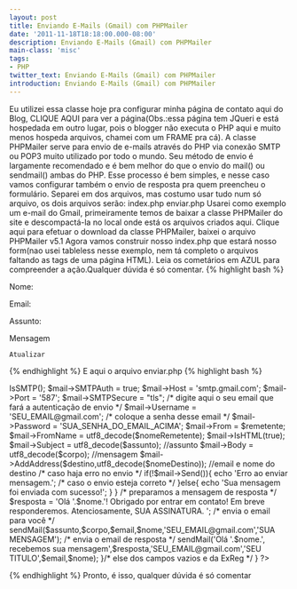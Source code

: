 ```yaml
---
layout: post
title: Enviando E-Mails (Gmail) com PHPMailer
date: '2011-11-18T18:18:00.000-08:00'
description: Enviando E-Mails (Gmail) com PHPMailer
main-class: 'misc'
tags:
- PHP
twitter_text: Enviando E-Mails (Gmail) com PHPMailer
introduction: Enviando E-Mails (Gmail) com PHPMailer
---
```

 Eu utilizei essa classe hoje pra configurar minha página de contato aqui do Blog, CLIQUE AQUI para ver a página(Obs.:essa página tem JQueri e está hospedada em outro lugar, pois o blogger não executa o PHP aqui e muito menos hospeda arquivos, chamei com um FRAME pra cá).
A classe PHPMailer serve para envio de e-mails através do PHP via conexão SMTP ou POP3 muito utilizado por todo o mundo. Seu método de envio é largamente recomendado e é bem melhor do que o envio do mail() ou sendmail() ambas do PHP.
Esse processo é bem simples, e nesse caso vamos configurar também o envio de resposta pra quem preencheu o formulário.
Separei em dos arquivos, mas costumo usar tudo num só arquivo, os dois arquivos serão:
index.php
 enviar.php
Usarei como exemplo um e-mail do Gmail, primeiramente temos de baixar a classe PHPMailer do site e descompactá-la no local onde
está os arquivos criados aqui.
Clique aqui para efetuar o download da classe PHPMailer, baixei o arquivo PHPMailer v5.1
Agora vamos construir nosso index.php que estará nosso form(nao usei tableless nesse exemplo, nem tá completo o arquivos faltando as tags de uma página HTML).
Leia os cometários em AZUL para compreender a ação.Qualquer dúvida é só comentar.
{% highlight bash %}
 
  
  
   Nome:
   
    
   
    
  
   Email:
   
    
   
    
  
   Assunto:
   
    
   
    
  
   Mensagem
   
    
   
  
  
   
    Atualizar
   
   
    
   
   
 
{% endhighlight %}
E aqui o arquivo enviar.php
{% highlight bash %}
<?php
 /* se apertar em enviar dados entra no processo*/
 if(isset($_POST['enviar']))
 {
 /* extraimos o POST para criar as variaveis automaticamente pelo nome do FORM */
 extract($_POST);
 /* CASO ALGUM CAMPO ESTEJA VAZIO, aconselho não colocar mensagem por campo e sim completo por motivos de segurança */
 if(empty($nome) ||
 empty($email) ||
 empty($assunto) ||
 empty($mensagem) 
 )
 {
 echo 'Um ou mais campos está(ão) vazio(s).';
 }
 /* utilizando Expressão Regular, verificamos se o formato do email é válido, clique aqui pra saber mais sobre Expressões Regulares */
 
 else if(!preg_match("/^[a-z0-9_\.\-]+@[a-z0-9_\.\-]*[a-z0-9_\-]+\.[a-z]{2,4}$/i", $email))
 {
 echo 'Informe um email válido.';
 }
 else
 {
 /* preparamos o arquivo para envio */
 $corpo = 'Nome: '.$nome.'
Email: '.$email.'
Mensagem: 
'.$mensagem;
 /* criamos uma função para chamar os métodos da Classe PHPMailer */
 function sendMail($assunto,$corpo,$remetente,$nomeRemetente,$destino,$nomeDestino){
   /* Incluimos a class, lembrando que essa classe é o arquivo baixado e está dentro da pasta PHPMailer, renomei */
   require_once('PHPMailer/class.phpmailer.php');
   /* Instanciamos a class */
   $mail = new PHPMailer(); //inicia a classe
   /* Setamos os métodos necessários para o funcionamento */
   $mail->IsSMTP();
   $mail->SMTPAuth = true;
   $mail->Host = 'smtp.gmail.com';
   $mail->Port = '587';
   $mail->SMTPSecure = "tls";
   /* digite aqui o seu email que fará a autenticação de envio */
   $mail->Username = 'SEU_EMAIL@gmail.com';
   /* coloque a senha desse email */
   $mail->Password = 'SUA_SENHA_DO_EMAIL_ACIMA';
   $mail->From = $remetente;
   $mail->FromName = utf8_decode($nomeRemetente);
   $mail->IsHTML(true);
   $mail->Subject = utf8_decode($assunto); //assunto
   $mail->Body = utf8_decode($corpo); //mensagem
   $mail->AddAddress($destino,utf8_decode($nomeDestino)); //email e nome do destino
   /* caso haja erro no envio */
   if(!$mail->Send()){
   echo 'Erro ao enviar mensagem.';
   /* caso o envio esteja correto */
   }else{
   
   echo 'Sua mensagem foi enviada com sucesso!';
   
  }
 
 }
 /* preparamos a mensagem de resposta */
 $resposta = 'Olá '.$nome.'!
 
 Obrigado por entrar em contato!
 
 Em breve responderemos.
 Atenciosamente,
 SUA ASSINATURA.
';
 /* envia o email para você */
 sendMail($assunto,$corpo,$email,$nome,'SEU_EMAIL@gmail.com','SUA MENSAGEM');
 /* envia o email de resposta */
 sendMail('Olá '.$nome.', recebemos sua mensagem',$resposta,'SEU_EMAIL@gmail.com','SEU TITULO',$email,$nome);
 }/* else dos campos vazios e da ExReg */
 }
?> 
{% endhighlight %}
Pronto, é isso, qualquer dúvida é só comentar
